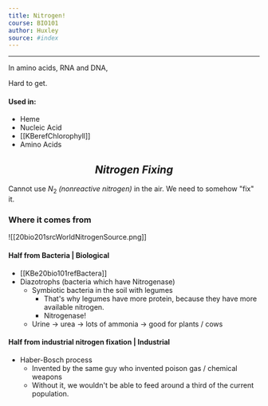 ```yaml
---
title: Nitrogen! 
course: BIO101 
author: Huxley 
source: #index
---
```

---


In amino acids, RNA and DNA,

Hard to get. 

#### Used in:
- Heme
- Nucleic Acid
- [[KBerefChlorophyll]]
- Amino Acids

## $$Nitrogen\ Fixing$$
Cannot use $N_2$ *(nonreactive nitrogen)* in the air. We need to somehow "fix" it. 

### Where it comes from
![[20bio201srcWorldNitrogenSource.png]]

#### Half from Bacteria | Biological
- [[KBe20bio101refBactera]]
- Diazotrophs (bacteria which have Nitrogenase)
	- Symbiotic bacteria in the soil with legumes
		- That's why legumes have more protein, because they have more available nitrogen.
		- Nitrogenase! 
	- Urine -> urea -> lots of ammonia -> good for plants / cows


#### Half from industrial nitrogen fixation | Industrial 
- Haber-Bosch process 
	- Invented by the same guy who invented poison gas / chemical weapons 
	- Without it, we wouldn't be able to feed around a third of the current population. 

